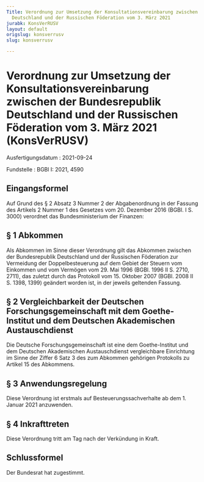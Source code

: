 ```yaml
---
Title: Verordnung zur Umsetzung der Konsultationsvereinbarung zwischen der Bundesrepublik
  Deutschland und der Russischen Föderation vom 3. März 2021
jurabk: KonsVerRUSV
layout: default
origslug: konsverrusv
slug: konsverrusv

---
```


# Verordnung zur Umsetzung der Konsultationsvereinbarung zwischen der Bundesrepublik Deutschland und der Russischen Föderation vom 3. März 2021 (KonsVerRUSV)

Ausfertigungsdatum
:   2021-09-24

Fundstelle
:   BGBl I: 2021, 4590


## Eingangsformel

Auf Grund des § 2 Absatz 3 Nummer 2 der Abgabenordnung in der Fassung des Artikels 2 Nummer 1 des Gesetzes vom 20. Dezember 2016 (BGBl. I S. 3000) verordnet das Bundesministerium der Finanzen:


## § 1 Abkommen

Als Abkommen im Sinne dieser Verordnung gilt das Abkommen zwischen der Bundesrepublik Deutschland und der Russischen Föderation zur Vermeidung der Doppelbesteuerung auf dem Gebiet der Steuern vom Einkommen und vom Vermögen vom 29. Mai 1996 (BGBl. 1996 II S. 2710, 2711), das zuletzt durch das Protokoll vom 15. Oktober 2007 (BGBl. 2008 II S. 1398, 1399) geändert worden ist, in der jeweils geltenden Fassung.


## § 2 Vergleichbarkeit der Deutschen Forschungsgemeinschaft mit dem Goethe-Institut und dem Deutschen Akademischen Austauschdienst

Die Deutsche Forschungsgemeinschaft ist eine dem Goethe-Institut und dem Deutschen Akademischen Austauschdienst vergleichbare Einrichtung im Sinne der Ziffer 6 Satz 3 des zum Abkommen gehörigen Protokolls zu Artikel 15 des Abkommens.


## § 3 Anwendungsregelung

Diese Verordnung ist erstmals auf Besteuerungssachverhalte ab dem
1\. Januar 2021              anzuwenden.


## § 4 Inkrafttreten

Diese Verordnung tritt am Tag nach der Verkündung in Kraft.


## Schlussformel

Der Bundesrat hat zugestimmt.

